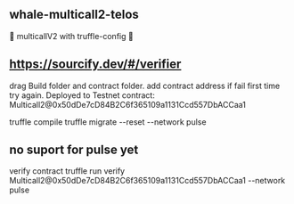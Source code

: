 ## whale-multicall2-telos
🐳 multicallV2 with truffle-config 🐳

## https://sourcify.dev/#/verifier
drag Build folder and contract folder.
add contract address
if fail first time try again.
Deployed to Testnet
contract: Multicall2@0x50dDe7cD84B2C6f365109a1131Ccd557DbACCaa1

truffle compile
truffle migrate --reset --network pulse

## no suport for pulse yet
verify contract
truffle run verify Multicall2@0x50dDe7cD84B2C6f365109a1131Ccd557DbACCaa1 --network pulse


